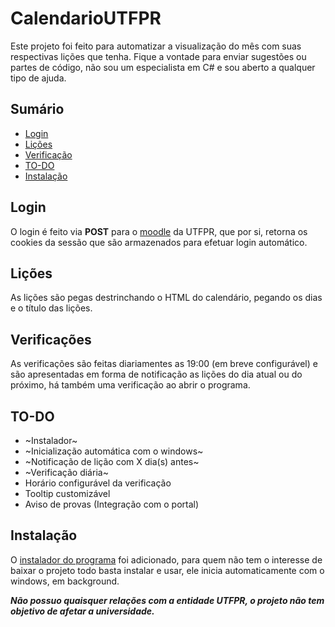 # CalendarioUTFPR

Este projeto foi feito para automatizar a visualização do mês com suas respectivas lições que tenha.
Fique a vontade para enviar sugestões ou partes de código, não sou um especialista em C# e sou aberto a qualquer tipo de ajuda.

## Sumário

* [Login](#login)
* [Lições](#lições)
* [Verificação](#verificações)
* [TO-DO](#to-do)
* [Instalação](#instalação)

## Login

O login é feito via **POST** para o [moodle](https://moodle.utfpr.edu.br) da UTFPR, que por si, retorna os cookies da sessão que são armazenados para efetuar login automático.

## Lições

As lições são pegas destrinchando o HTML do calendário, pegando os dias e o título das lições.

## Verificações

As verificações são feitas diariamentes as 19:00 (em breve configurável) e são apresentadas em forma de notificação as lições do dia atual ou do próximo, há também uma verificação ao abrir o programa.

## TO-DO

* ~Instalador~
* ~Inicialização automática com o windows~
* ~Notificação de lição com X dia(s) antes~
* ~Verificação diária~
* Horário configurável da verificação
* Tooltip customizável
* Aviso de provas (Integração com o portal)

## Instalação

O [instalador do programa](https://github.com/luisflorido/CalendarioUTFPR/releases/download/1.1.0/Instalador.zip) foi adicionado, para quem não tem o interesse de baixar o projeto todo basta instalar e usar, ele inicia automaticamente com o windows, em background.

***Não possuo quaisquer relações com a entidade UTFPR, o projeto não tem objetivo de afetar a universidade.***
